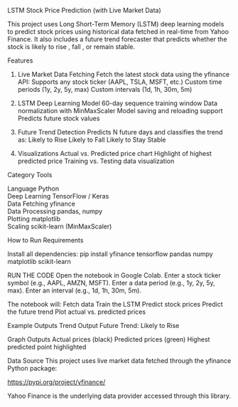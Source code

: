 LSTM Stock Price Prediction (with Live Market Data)

This project uses Long Short-Term Memory (LSTM) deep learning models to predict stock prices using historical data fetched in real-time from Yahoo Finance.
It also includes a future trend forecaster that predicts whether the stock is likely to rise , fall , or remain stable.

Features
  1. Live Market Data Fetching
    Fetch the latest stock data using the yfinance API:
    Supports any stock ticker (AAPL, TSLA, MSFT, etc.)
    Custom time periods (1y, 2y, 5y, max)
    Custom intervals (1d, 1h, 30m, 5m)

  2. LSTM Deep Learning Model
    60-day sequence training window
    Data normalization with MinMaxScaler
    Model saving and reloading support
    Predicts future stock values
  
  3. Future Trend Detection
    Predicts N future days and classifies the trend as:
    Likely to Rise
    Likely to Fall
    Likely to Stay Stable
  
  4. Visualizations
    Actual vs. Predicted price chart
    Highlight of highest predicted price
    Training vs. Testing data visualization

 Category          Tools                       

 Language          Python                      
 Deep Learning     TensorFlow / Keras          
 Data Fetching     yfinance                    
 Data Processing   pandas, numpy               
 Plotting          matplotlib                  
 Scaling           scikit-learn (MinMaxScaler) 




How to Run
Requirements

  Install all dependencies:
    pip install yfinance tensorflow pandas numpy matplotlib scikit-learn
    
  RUN THE CODE
    Open the notebook in Google Colab.
    Enter a stock ticker symbol (e.g., AAPL, AMZN, MSFT).
    Enter a data period (e.g., 1y, 2y, 5y, max).
    Enter an interval (e.g., 1d, 1h, 30m, 5m).

  The notebook will:
    Fetch data
    Train the LSTM
    Predict stock prices
    Predict the future trend
    Plot actual vs. predicted prices
    
   Example Outputs
     Trend Output
       Future Trend: Likely to Rise
       
  Graph Outputs
    Actual prices (black)
    Predicted prices (green)
    Highest predicted point highlighted
    

Data Source
This project uses live market data fetched through the yfinance Python package:

https://pypi.org/project/yfinance/

Yahoo Finance is the underlying data provider accessed through this library.



    
  
    
  

   



